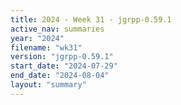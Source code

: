 ```yaml
---
title: 2024 - Week 31 - jgrpp-0.59.1
active_nav: summaries
year: "2024"
filename: "wk31"
version: "jgrpp-0.59.1"
start_date: "2024-07-29"
end_date: "2024-08-04"
layout: "summary"
---
```

